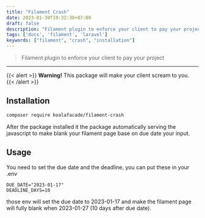 ```yaml
---
title: "Filament Crash"
date: 2023-01-30T19:32:30+07:00
draft: false
description: "Filament plugin to enforce your client to pay your project"
tags: ['docs', 'filament', 'laravel']
keywords: ["filament", "crash", "installation"]
---
```


> Filament plugin to enforce your client to pay your project
---

{{< alert >}}
  **Warning!** This package will make your client scream to you.
{{< /alert >}}

## Installation

```bash
composer require koalafacade/filament-crash
```

After the package installed it the package automatically serving the javascript to make blank your filament page base on due date your input.

## Usage

You need to set the due date and the deadline, you can put these in your .env

  ```env
DUE_DATE="2023-01-17"
DEADLINE_DAYS=10
  ```

those env will set the due date to 2023-01-17 and make the filament page will fully blank when 2023-01-27 (10 days after due date).
